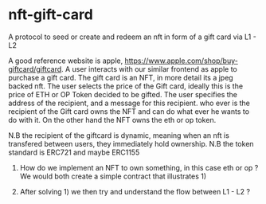 # nft-gift-card
 A protocol to seed or create and redeem an nft in form of a gift card via L1 - L2

 A good reference website is apple, https://www.apple.com/shop/buy-giftcard/giftcard.
 A user interacts with our similar frontend as apple to purchase a gift card. The gift card is an NFT, in more detail its a jpeg backed nft.
 The user selects the price of the Gift card, ideally this is the price of ETH or OP Token decided to be gifted.
 The user specifies the address of the recipient, and a message for this recipient.
 who ever is the recipient of the Gift card owns the NFT and can do what ever he wants to do with it. 
 On the other hand the NFT owns the eth or op token.
 
 N.B the recipient of the giftcard is dynamic, meaning when an nft is transfered between users, they immediately hold ownership.
 N.B the token standard is ERC721 and maybe ERC1155
 
 1) How do we implement an NFT to own something, in this case eth or op ?
 We would both create a simple contract that illustrates 1)
 
 2) After solving 1) we then try and understand the flow between L1 - L2 ?
